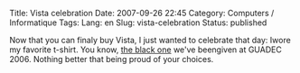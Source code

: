 Title: Vista celebration
Date: 2007-09-26 22:45
Category: Computers / Informatique
Tags:
Lang: en
Slug: vista-celebration
Status: published

Now that you can finaly buy Vista, I just wanted to celebrate that day: Iwore my favorite t-shirt. You know, [the black one](http://flickr.com/photos/menthos/179829949/) we've beengiven at GUADEC 2006. Nothing better that being proud of your choices.
